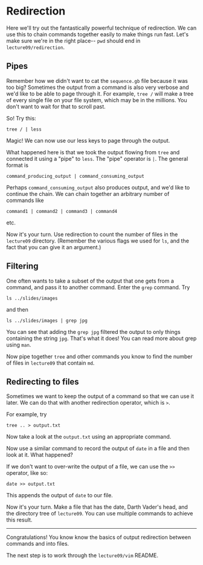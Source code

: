 # Redirection

Here we'll try out the fantastically powerful technique of redirection.
We can use this to chain commands together easily to make things run fast.
Let's make sure we're in the right place-- `pwd` should end in `lecture09/redirection`.

## Pipes

Remember how we didn't want to cat the `sequence.gb` file because it was too big?
Sometimes the output from a command is also very verbose and we'd like to be able to page through it.
For example, `tree /` will make a tree of every single file on your file system, which may be in the millions.
You don't want to wait for that to scroll past.

So!
Try this:

    tree / | less

Magic!
We can now use our less keys to page through the output.

What happened here is that we took the output flowing from `tree` and connected it using a "pipe" to `less`.
The "pipe" operator is `|`.
The general format is

    command_producing_output | command_consuming_output

Perhaps `command_consuming_output` also produces output, and we'd like to continue the chain.
We can chain together an arbitrary number of commands like

    command1 | command2 | command3 | command4

etc.

Now it's your turn.
Use redirection to count the number of files in the `lecture09` directory.
(Remember the various flags we used for `ls`, and the fact that you can give it an argument.)


## Filtering

One often wants to take a subset of the output that one gets from a command, and pass it to another command.
Enter the `grep` command.
Try

    ls ../slides/images

and then

    ls ../slides/images | grep jpg

You can see that adding the `grep jpg` filtered the output to only things containing the string `jpg`.
That's what it does!
You can read more about grep using `man`.

Now pipe together `tree` and other commands you know to find the number of files in `lecture09` that contain `md`.


## Redirecting to files

Sometimes we want to keep the output of a command so that we can use it later.
We can do that with another redirection operator, which is `>`.

For example, try

    tree .. > output.txt

Now take a look at the `output.txt` using an appropriate command.

Now use a similar command to record the output of `date` in a file and then look at it.
What happened?

If we don't want to over-write the output of a file, we can use the `>>` operator, like so:

    date >> output.txt

This appends the output of `date` to our file.

Now it's your turn.
Make a file that has the date, Darth Vader's head, and the directory tree of `lecture09`.
You can use multiple commands to achieve this result.

---

Congratulations!
You know know the basics of output redirection between commands and into files.

The next step is to work through the `lecture09/vim` README.
